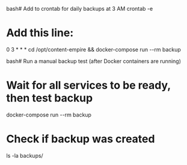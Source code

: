 bash# Add to crontab for daily backups at 3 AM
crontab -e

# Add this line:
0 3 * * * cd /opt/content-empire && docker-compose run --rm backup

bash# Run a manual backup test (after Docker containers are running)

# Wait for all services to be ready, then test backup
docker-compose run --rm backup

# Check if backup was created
ls -la backups/